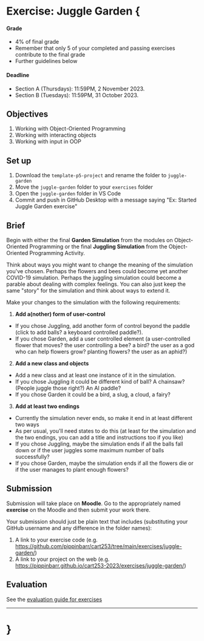 # Exercise: Juggle Garden {

#### Grade

- 4% of final grade
- Remember that only 5 of your completed and passing exercises contribute to the final grade
- Further guidelines below

#### Deadline

- Section A (Thursdays): 11:59PM, 2 November 2023.
- Section B (Tuesdays): 11:59PM, 31 October 2023.

## Objectives

1. Working with Object-Oriented Programming
2. Working with interacting objects
3. Working with input in OOP

## Set up

1. Download the `template-p5-project` and rename the folder to `juggle-garden`
3. Move the `juggle-garden` folder to your `exercises` folder
4. Open the `juggle-garden` folder in VS Code
5. Commit and push in GitHub Desktop with a message saying "Ex: Started Juggle Garden exercise"

## Brief

Begin with either the final **Garden Simulation** from the modules on Object-Oriented Programming or the final **Juggling Simulation** from the Object-Oriented Programming Activity.

Think about ways you might want to change the meaning of the simulation you've chosen. Perhaps the flowers and bees could become yet another COVID-19 simulation. Perhaps the juggling simulation could become a parable about dealing with complex feelings. You can also just keep the same "story" for the simulation and think about ways to extend it.

Make your changes to the simulation with the following requirements:

1. **Add a(nother) form of user-control**

- If you chose Juggling, add another form of control beyond the paddle (click to add balls? a keyboard controlled paddle?).
- If you chose Garden, add a user controlled element (a user-controlled flower that moves? the user controlling a bee? a bird? the user as a god who can help flowers grow? planting flowers? the user as an aphid?)

2. **Add a new class and objects**

- Add a new class and at least one instance of it in the simulation.
- If you chose Juggling it could be different kind of ball? A chainsaw? (People juggle those right?) An AI paddle?
- If you chose Garden it could be a bird, a slug, a cloud, a fairy?

3. **Add at least two endings**

- Currently the simulation never ends, so make it end in at least different two ways
- As per usual, you'll need states to do this (at least for the simulation and the two endings, you can add a title and instructions too if you like)
- If you chose Juggling, maybe the simulation ends if all the balls fall down or if the user juggles some maximum number of balls successfully?
- If you chose Garden, maybe the simulation ends if all the flowers die or if the user manages to plant enough flowers?

## Submission

Submission will take place on **Moodle**. Go to the appropriately named **exercise** on the Moodle and then submit your work there.

Your submission should just be plain text that includes (substituting your GitHub username and any difference in the folder names):

1. A link to your exercise code (e.g. <https://github.com/pippinbarr/cart253/tree/main/exercises/juggle-garden/>)
2. A link to your project on the web (e.g. <https://pippinbarr.github.io/cart253-2023/exercises/juggle-garden/>)

## Evaluation

See the [evaluation guide for exercises](../evaluation-guide/)

---

# }
